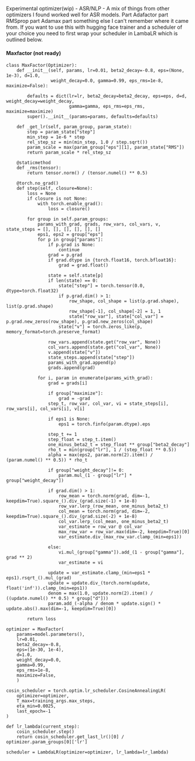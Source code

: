 Experimental optimizer(wip) - ASR/NLP - A mix of things from other optimizers I found worked well for ASR models. Part Adafactor part RMSprop part Adamax part something else I can't remember where it came from.
If you want to use this with hugging face trainer and a scheduler of your choice you need to first wrap your scheduler in LambaLR which is outlined below.
#### Maxfactor (not ready)
                      
          
    class MaxFactor(Optimizer):
        def __init__(self, params, lr=0.01, beta2_decay=-0.8, eps=(None, 1e-3), d=1.0, 
                     weight_decay=0.0, gamma=0.99, eps_rms=1e-8, maximize=False):
            
            defaults = dict(lr=lr, beta2_decay=beta2_decay, eps=eps, d=d, weight_decay=weight_decay, 
                            gamma=gamma, eps_rms=eps_rms, maximize=maximize)
            super().__init__(params=params, defaults=defaults)
    
        def _get_lr(self, param_group, param_state):
            step = param_state["step"]
            min_step = 1e-6 * step
            rel_step_sz = min(min_step, 1.0 / step.sqrt())
            param_scale = max(param_group["eps"][1], param_state["RMS"])
            return param_scale * rel_step_sz
    
        @staticmethod
        def _rms(tensor):
            return tensor.norm() / (tensor.numel() ** 0.5)
    
        @torch.no_grad()
        def step(self, closure=None):
            loss = None
            if closure is not None:
                with torch.enable_grad():
                    loss = closure()
    
            for group in self.param_groups:
                params_with_grad, grads, row_vars, col_vars, v, state_steps = [], [], [], [], [], []
                eps1, eps2 = group["eps"]
                for p in group["params"]:
                    if p.grad is None:
                        continue
                    grad = p.grad
                    if grad.dtype in {torch.float16, torch.bfloat16}:
                        grad = grad.float()
    
                    state = self.state[p]
                    if len(state) == 0:
                        state["step"] = torch.tensor(0.0, dtype=torch.float32)
                        if p.grad.dim() > 1:
                            row_shape, col_shape = list(p.grad.shape), list(p.grad.shape)
                            row_shape[-1], col_shape[-2] = 1, 1
                            state["row_var"], state["col_var"] = p.grad.new_zeros(row_shape), p.grad.new_zeros(col_shape)
                        state["v"] = torch.zeros_like(p, memory_format=torch.preserve_format)
    
                    row_vars.append(state.get("row_var", None))
                    col_vars.append(state.get("col_var", None))
                    v.append(state["v"])
                    state_steps.append(state["step"])
                    params_with_grad.append(p)
                    grads.append(grad)
    
                for i, param in enumerate(params_with_grad):
                    grad = grads[i]
    
                    if group["maximize"]:
                        grad = -grad
                    step_t, row_var, col_var, vi = state_steps[i], row_vars[i], col_vars[i], v[i]
    
                    if eps1 is None:
                        eps1 = torch.finfo(param.dtype).eps
                        
                    step_t += 1
                    step_float = step_t.item()
                    one_minus_beta2_t = step_float ** group["beta2_decay"]
                    rho_t = min(group["lr"], 1 / (step_float ** 0.5))
                    alpha = max(eps2, param.norm(2).item() / (param.numel() ** 0.5)) * rho_t
    
                    if group["weight_decay"]!= 0:
                        param.mul_(1 - group["lr"] * group["weight_decay"])
    
                    if grad.dim() > 1:
                        row_mean = torch.norm(grad, dim=-1, keepdim=True).square_().div_(grad.size(-1) + 1e-8)
                        row_var.lerp_(row_mean, one_minus_beta2_t)
                        col_mean = torch.norm(grad, dim=-2, keepdim=True).square_().div_(grad.size(-2) + 1e-8)
                        col_var.lerp_(col_mean, one_minus_beta2_t)
                        var_estimate = row_var @ col_var
                        max_row_var = row_var.max(dim=-2, keepdim=True)[0]  
                        var_estimate.div_(max_row_var.clamp_(min=eps1))
    
                    else:
                        vi.mul_(group["gamma"]).add_(1 - group["gamma"], grad ** 2)
                        var_estimate = vi
                    
                    update = var_estimate.clamp_(min=eps1 * eps1).rsqrt_().mul_(grad)
                    update = update.div_(torch.norm(update, float('inf')).clamp_(min=eps1))
                    denom = max(1.0, update.norm(2).item() / ((update.numel() ** 0.5) * group["d"]))
                    param.add_(-alpha / denom * update.sign() * update.abs().max(dim=-1, keepdim=True)[0])
    
            return loss
            
    optimizer = MaxFactor(
        params=model.parameters(), 
        lr=0.01,  
        beta2_decay=-0.8,
        eps=(1e-30, 1e-4),
        d=1.0,
        weight_decay=0.0,
        gamma=0.99, 
        eps_rms=1e-8,
        maximize=False,
        )
    
    cosin_scheduler = torch.optim.lr_scheduler.CosineAnnealingLR(
        optimizer=optimizer,
        T_max=training_args.max_steps,
        eta_min=0.0025,
        last_epoch=-1  
    )
    
    def lr_lambda(current_step):
        cosin_scheduler.step()
        return cosin_scheduler.get_last_lr()[0] / optimizer.param_groups[0]['lr']
    
    scheduler = LambdaLR(optimizer=optimizer, lr_lambda=lr_lambda)
            
